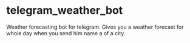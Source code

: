 # telegram_weather_bot
Weather forecasting bot for telegram. Gives you a weather forecast for whole day when you send him name a of a city.
